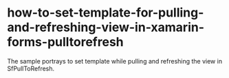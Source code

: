 # how-to-set-template-for-pulling-and-refreshing-view-in-xamarin-forms-pulltorefresh
The sample portrays to set template while pulling and refreshing the view in SfPullToRefresh.